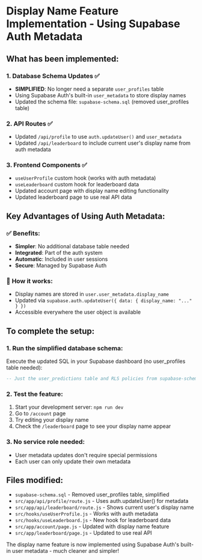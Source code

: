 # Display Name Feature Implementation - Using Supabase Auth Metadata

## What has been implemented:

### 1. Database Schema Updates ✅

- **SIMPLIFIED**: No longer need a separate `user_profiles` table
- Using Supabase Auth's built-in `user_metadata` to store display names
- Updated the schema file: `supabase-schema.sql` (removed user_profiles table)

### 2. API Routes ✅

- Updated `/api/profile` to use `auth.updateUser()` and `user_metadata`
- Updated `/api/leaderboard` to include current user's display name from auth metadata

### 3. Frontend Components ✅

- `useUserProfile` custom hook (works with auth metadata)
- `useLeaderboard` custom hook for leaderboard data
- Updated account page with display name editing functionality
- Updated leaderboard page to use real API data

## Key Advantages of Using Auth Metadata:

### ✅ **Benefits:**

- **Simpler**: No additional database table needed
- **Integrated**: Part of the auth system
- **Automatic**: Included in user sessions
- **Secure**: Managed by Supabase Auth

### 🔄 **How it works:**

- Display names are stored in `user.user_metadata.display_name`
- Updated via `supabase.auth.updateUser({ data: { display_name: "..." } })`
- Accessible everywhere the user object is available

## To complete the setup:

### 1. Run the simplified database schema:

Execute the updated SQL in your Supabase dashboard (no user_profiles table needed):

```sql
-- Just the user_predictions table and RLS policies from supabase-schema.sql
```

### 2. Test the feature:

1. Start your development server: `npm run dev`
2. Go to `/account` page
3. Try editing your display name
4. Check the `/leaderboard` page to see your display name appear

### 3. No service role needed:

- User metadata updates don't require special permissions
- Each user can only update their own metadata

## Files modified:

- `supabase-schema.sql` - Removed user_profiles table, simplified
- `src/app/api/profile/route.js` - Uses auth.updateUser() for metadata
- `src/app/api/leaderboard/route.js` - Shows current user's display name
- `src/hooks/useUserProfile.js` - Works with auth metadata
- `src/hooks/useLeaderboard.js` - New hook for leaderboard data
- `src/app/account/page.js` - Updated with display name feature
- `src/app/leaderboard/page.js` - Updated to use real API

The display name feature is now implemented using Supabase Auth's built-in user metadata - much cleaner and simpler!
